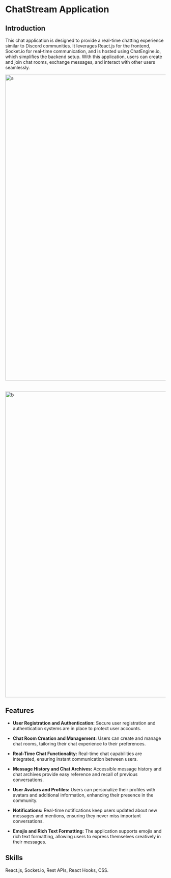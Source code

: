 # ChatStream Application

## Introduction

This chat application is designed to provide a real-time chatting experience similar to Discord communities. It leverages React.js for the frontend, Socket.io for real-time communication, and is hosted using ChatEngine.io, which simplifies the backend setup. With this application, users can create and join chat rooms, exchange messages, and interact with other users seamlessly.

<img width="960" alt="a" src="https://github.com/anshita-21/ChatStream/assets/140099324/8ffd269d-7d49-4f78-af08-87c48e5f27ca">
<br>
<br>
<br>

<img width="960" alt="b" src="https://github.com/anshita-21/ChatStream/assets/140099324/d441d7b9-72fc-494d-95f5-38190345e352">


## Features

- **User Registration and Authentication:** Secure user registration and authentication systems are in place to protect user accounts.

- **Chat Room Creation and Management:** Users can create and manage chat rooms, tailoring their chat experience to their preferences.

- **Real-Time Chat Functionality:** Real-time chat capabilities are integrated, ensuring instant communication between users.

- **Message History and Chat Archives:** Accessible message history and chat archives provide easy reference and recall of previous conversations.

- **User Avatars and Profiles:** Users can personalize their profiles with avatars and additional information, enhancing their presence in the community.

- **Notifications:** Real-time notifications keep users updated about new messages and mentions, ensuring they never miss important conversations.

- **Emojis and Rich Text Formatting:** The application supports emojis and rich text formatting, allowing users to express themselves creatively in their messages.

## Skills 
React.js, Socket.io, Rest APIs, React Hooks, CSS.



